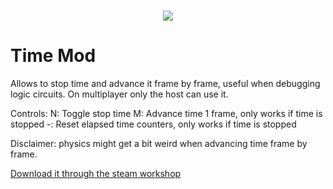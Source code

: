 <h1 align="center">
    <img src="https://github.com/ALVAROPING1/Trailmaker-mods/blob/master/timeMod/preview.png" />
</h1>

# Time Mod

Allows to stop time and advance it frame by frame, useful when debugging logic circuits. On multiplayer only the host can use it.

Controls:
N: Toggle stop time
M: Advance time 1 frame, only works if time is stopped
-: Reset elapsed time counters, only works if time is stopped

Disclaimer: physics might get a bit weird when advancing time frame by frame.

[Download it through the steam workshop](https://steamcommunity.com/sharedfiles/filedetails/?id=2433591154)
